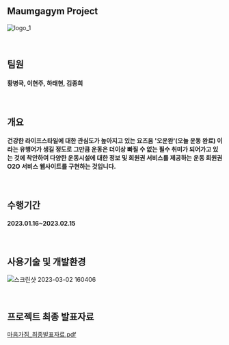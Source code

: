 ## Maumgagym Project
![logo_1](https://user-images.githubusercontent.com/97826058/222347079-02b0743f-df12-487e-9518-a8302dc32b5d.jpg)
 
<br>
 
## 팀원
#### 황병국, 이현주, 하태현, 김종희

<br>

## 개요
#### 건강한 라이프스타일에 대한 관심도가 높아지고 있는 요즈음 '오운완'(오늘 운동 완료) 이라는 유행어가 생길 정도로 그만큼 운동은 더이상 빠질 수 없는 필수 취미가 되어가고 있는 것에 착안하여 다양한 운동시설에 대한 정보 및 회원권 서비스를 제공하는 운동 회원권 O2O 서비스 웹사이트를 구현하는 것입니다.

<br>

## 수행기간
#### 2023.01.16~2023.02.15

<br>

## 사용기술 및 개발환경
![스크린샷 2023-03-02 160406](https://user-images.githubusercontent.com/97826058/222355459-e7754ceb-95c0-4fa4-9d27-b695d9ce0cf2.png)

<br>

## 프로젝트 최종 발표자료
[마음가짐_최종발표자료.pdf](https://github.com/tianahyeon/Maumgagym/files/10904059/_.pdf)


